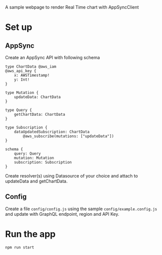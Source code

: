 A sample webpage to render Real Time chart with AppSyncClient

# Set up

## AppSync

Create an AppSync API with following schema
```
type ChartData @aws_iam
@aws_api_key {
	x: AWSTimestamp!
	y: Int!
}

type Mutation {
	updateData: ChartData
}

type Query {
	getChartData: ChartData
}

type Subscription {
	dataUpdatedSubscription: ChartData
		@aws_subscribe(mutations: ["updateData"])
}

schema {
	query: Query
	mutation: Mutation
	subscription: Subscription
}
```

Create resolver(s) using Datasource of your choice and attach to updateData and getChartData.

## Config

Create a file `config/config.js` using the sample `config/example.config.js` and update with GraphQL endpoint, region and API Key.

# Run the app

```
npm run start
```